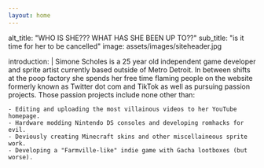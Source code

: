 ```yaml
---
layout: home
---
```


alt_title: "WHO IS SHE??? WHAT HAS SHE BEEN UP TO??"
sub_title: "is it time for her to be cancelled"
image: assets/images/siteheader.jpg

introduction: |
	Simone Scholes is a 25 year old independent game developer and sprite artist currently based outside of Metro Detroit. In between shifts at the poop factory she spends her free time flaming people on the website formerly known as Twitter dot com and TikTok as well as pursuing passion projects. Those passion projects include none other than:

	- Editing and uploading the most villainous videos to her YouTube homepage.
	- Hardware modding Nintendo DS consoles and developing romhacks for evil.
	- Deviously creating Minecraft skins and other miscellaineous sprite work.
	- Developing a "Farmville-like" indie game with Gacha lootboxes (but worse).